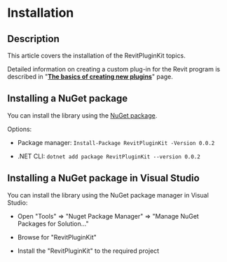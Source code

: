 
# Installation

## Description

This article covers the installation of the RevitPluginKit topics.

Detailed information on creating a custom plug-in for the Revit program is described in "**[The basics of creating new plugins](https://izchomatik.github.io/RevitPluginKit/articles/newPluginBasics.html)**" page.

## Installing a NuGet package

You can install the library using the [NuGet package](https://www.nuget.org/packages/RevitPluginKit/).

Options:

* Package manager: `Install-Package RevitPluginKit -Version 0.0.2`

* .NET CLI: `dotnet add package RevitPluginKit --version 0.0.2`

## Installing a NuGet package in Visual Studio

You can install the library using the NuGet package manager in Visual Studio:

* Open "Tools" => "Nuget Package Manager" => "Manage NuGet Packages for Solution..."

* Browse for "RevitPluginKit"

* Install the "RevitPluginKit" to the required project
